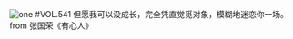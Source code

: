 ![one](http://image.wufazhuce.com/FuWUg8LpEN1Z6etajvZf_pjIg_ka)
#VOL.541
但愿我可以没成长，完全凭直觉觅对象，模糊地迷恋你一场。from 张国荣《有心人》